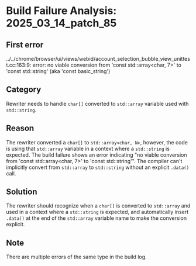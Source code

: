 # Build Failure Analysis: 2025_03_14_patch_85

## First error

../../chrome/browser/ui/views/webid/account_selection_bubble_view_unittest.cc:163:9: error: no viable conversion from 'const std::array<char, 7>' to 'const std::string' (aka 'const basic_string<char>')

## Category
Rewriter needs to handle `char[]` converted to `std::array` variable used with `std::string`.

## Reason
The rewriter converted a `char[]` to `std::array<char, N>`, however, the code is using that `std::array` variable in a context where a `std::string` is expected. The build failure shows an error indicating "no viable conversion from 'const std::array<char, 7>' to 'const std::string'". The compiler can't implicitly convert from `std::array` to `std::string` without an explicit `.data()` call.

## Solution
The rewriter should recognize when a `char[]` is converted to `std::array` and used in a context where a `std::string` is expected, and automatically insert `.data()` at the end of the `std::array` variable name to make the conversion explicit.

## Note
There are multiple errors of the same type in the build log.